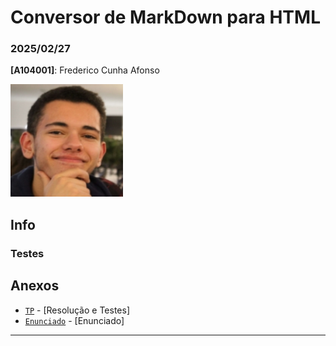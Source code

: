 # Conversor de MarkDown para HTML

### 2025/02/27

**[A104001]**: Frederico Cunha Afonso  

![Fred](../Photo.png)

## Info


### Testes


## Anexos 
- [`TP`](TPC3.ipynb) - [Resolução e Testes] 
- [`Enunciado`](Enunciado.pdf) - [Enunciado] 
---

